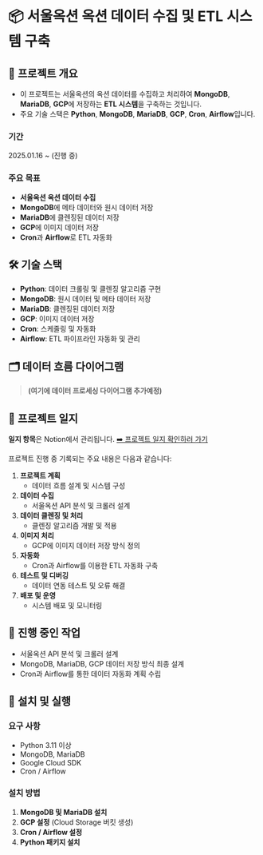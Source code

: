 # 📦 서울옥션 옥션 데이터 수집 및 ETL 시스템 구축

## 📝 프로젝트 개요

- 이 프로젝트는 서울옥션의 옥션 데이터를 수집하고 처리하여 **MongoDB**, **MariaDB**, **GCP**에 저장하는 **ETL 시스템**을 구축하는 것입니다. <br>
- 주요 기술 스택은 **Python**, **MongoDB**, **MariaDB**, **GCP**, **Cron**, **Airflow**입니다.

### 기간
2025.01.16 ~ (진행 중)

### 주요 목표
- **서울옥션 옥션 데이터 수집**  
- **MongoDB**에 메타 데이터와 원시 데이터 저장  
- **MariaDB**에 클렌징된 데이터 저장  
- **GCP**에 이미지 데이터 저장  
- **Cron**과 **Airflow**로 ETL 자동화

## 🛠️ 기술 스택
- **Python**: 데이터 크롤링 및 클렌징 알고리즘 구현
- **MongoDB**: 원시 데이터 및 메타 데이터 저장
- **MariaDB**: 클렌징된 데이터 저장
- **GCP**: 이미지 데이터 저장
- **Cron**: 스케줄링 및 자동화
- **Airflow**: ETL 파이프라인 자동화 및 관리

## 🗂️ 데이터 흐름 다이어그램
> **(여기에 데이터 프로세싱 다이어그램 추가예정)**

## 📅 프로젝트 일지

**일지 항목**은 Notion에서 관리됩니다. [➡️ 프로젝트 일지 확인하러 가기](https://slime-walnut-8b4.notion.site/17dc620b13a5801d8eafde9d65012abc?pvs=4)

프로젝트 진행 중 기록되는 주요 내용은 다음과 같습니다: 

1. **프로젝트 계획**  
   - 데이터 흐름 설계 및 시스템 구성
2. **데이터 수집**  
   - 서울옥션 API 분석 및 크롤러 설계
3. **데이터 클렌징 및 처리**  
   - 클렌징 알고리즘 개발 및 적용
4. **이미지 처리**  
   - GCP에 이미지 데이터 저장 방식 정의
5. **자동화**  
   - Cron과 Airflow를 이용한 ETL 자동화 구축
6. **테스트 및 디버깅**  
   - 데이터 연동 테스트 및 오류 해결
7. **배포 및 운영**  
   - 시스템 배포 및 모니터링

## 🚧 진행 중인 작업

- 서울옥션 API 분석 및 크롤러 설계
- MongoDB, MariaDB, GCP 데이터 저장 방식 최종 설계
- Cron과 Airflow를 통한 데이터 자동화 계획 수립

## 📂 설치 및 실행

### 요구 사항
- Python 3.11 이상
- MongoDB, MariaDB
- Google Cloud SDK
- Cron / Airflow

### 설치 방법
1. **MongoDB 및 MariaDB 설치**  
2. **GCP 설정** (Cloud Storage 버킷 생성)
3. **Cron / Airflow 설정**
4. **Python 패키지 설치**  

